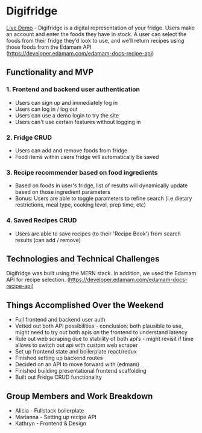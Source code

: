 # Digifridge
[Live Demo](https://digifridge.herokuapp.com/#/) - 
Digifridge is a digital representation of your fridge. Users make an account and enter the foods they have in stock. A user can select the foods from their fridge they’d look to use, and we’ll return recipes using those foods from the Edamam API (https://developer.edamam.com/edamam-docs-recipe-api)


## Functionality and MVP
### 1. Frontend and backend user authentication
+ Users can sign up and immediately log in
+ Users can log in / log out
+ Users can use a demo login to try the site
+ Users can't use certain features without logging in

### 2. Fridge CRUD
+ Users can add and remove foods from fridge
+ Food items within users fridge will automatically be saved

### 3. Recipe recommender based on food ingredients
+ Based on foods in user's fridge, list of results will dynamically update based on those ingredient parameters
+ Bonus: Users are able to toggle parameters to refine search (i.e dietary restrictions, meal type, cooking level, prep time, etc)

### 4. Saved Recipes CRUD
+ Users are able to save recipes (to their 'Recipe Book') from search results (can add / remove)

## Technologies and Technical Challenges

Digifridge was built using the MERN stack. In addition, we used the Edamam API for recipe selection.
(https://developer.edamam.com/edamam-docs-recipe-api)

## Things Accomplished Over the Weekend
* Full frontend and backend user auth
* Vetted out both API possibilities - conclusion: both plausible to use, might need to try out both apis on the frontend to understand latency
* Rule out web scraping due to stability of both api’s - might revisit if time allows to switch out api with custom web scraper
* Set up frontend state and boilerplate react/redux
* Finished setting up backend routes
* Decided on an API to move forward with (edmam)
* Finished building presentational frontend scaffolding
* Built out Fridge CRUD functionality

## Group Members and Work Breakdown
* Alicia - Fullstack boilerplate
* Marianna - Setting up recipe API
* Kathryn - Frontend & Design
